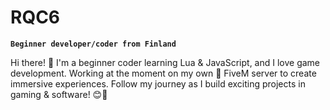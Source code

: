 # RQC6

**`Beginner developer/coder from Finland`**

Hi there! 👋 I'm a beginner coder learning Lua & JavaScript, and I love game development. Working at the moment on my own 🐌 FiveM server to create immersive experiences. Follow my journey as I build exciting projects in gaming & software! 😊🚀

